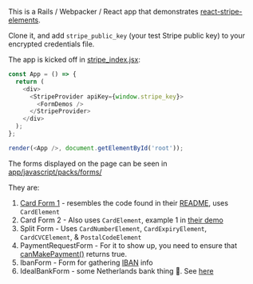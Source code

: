 This is a Rails / Webpacker / React app that demonstrates [react-stripe-elements](https://github.com/stripe/react-stripe-elements).

Clone it, and add `stripe_public_key` (your test Stripe public key) to your encrypted credentials file.

The app is kicked off in [stripe_index.jsx](app/javascript/packs/stripe_index.jsx):

``` javascript
const App = () => {
  return (
    <div>
      <StripeProvider apiKey={window.stripe_key}>
        <FormDemos />
      </StripeProvider>
    </div>
  );
};

render(<App />, document.getElementById('root'));
```

The forms displayed on the page can be seen in [app/javascript/packs/forms/](app/javascript/packs/forms)

They are:

1. [Card Form 1](app/javascript/packs/components/MyStoreCheckout.jsx) - resembles the code found in their [README][1], uses `CardElement`
2. Card Form 2 - Also uses `CardElement`, example 1 in [their demo](https://github.com/stripe/react-stripe-elements/blob/master/demo/demo/index.js#L58)
3. Split Form - Uses `CardNumberElement`, `CardExpiryElement`, `CardCVCElement`, & `PostalCodeElement`
4. PaymentRequestForm - For it to show up, you need to ensure that [canMakePayment()][2] returns true.
5. IbanForm - Form for gathering [IBAN](https://en.wikipedia.org/wiki/International_Bank_Account_Number) info
5. IdealBankForm - some Netherlands bank thing 🤷.  See [here](https://stripe.com/docs/sources/ideal)

[1]: https://github.com/stripe/react-stripe-elements#setting-up-your-payment-form-injectstripe
[2]: https://stripe.com/docs/stripe-js/elements/payment-request-button#create-and-mount-element
